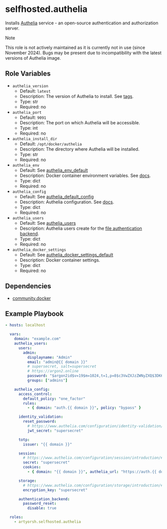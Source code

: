 # selfhosted.authelia

Installs [Authelia](https://www.authelia.com) service - an open-source authentication and authorization server.

> [!NOTE]
> This role is not actively maintained as it is currently not in use (since November 2024).
> Bugs may be present due to incompatibility with the latest versions of Authelia image.

## Role Variables

- `authelia_version`
  - Default: `latest`
  - Description: The version of Authelia to install. See [tags](https://hub.docker.com/r/authelia/authelia/tags).
  - Type: str
  - Required: no
- `authelia_port`
  - Default: `9091`
  - Description: The port on which Authelia will be accessible.
  - Type: int
  - Required: no
- `authelia_install_dir`
  - Default: `/opt/docker/authelia`
  - Description: The directory where Authelia will be installed.
  - Type: str
  - Required: no
- `authelia_env`
  - Default: See [authelia_env_default](./vars/main.yml)
  - Description: Docker container environment variables. See [docs](https://www.authelia.com/configuration/methods/environment/#environment-variables).
  - Type: dict
  - Required: no
- `authelia_config`
  - Default: See [authelia_default_config](./vars/main.yml)
  - Description: Authelia configuration. See [docs](https://www.authelia.com/integration/prologue/get-started/#configuration).
  - Type: dict
  - Required: no
- `authelia_users`
  - Default: See [authelia_users](./defaults/main.yml)
  - Description: Authelia users create for the [file authentication backend](https://www.authelia.com/configuration/first-factor/introduction/). 
  - Type: dict
  - Required: no
- `authelia_docker_settings`
  - Default: See [authelia_docker_settings_default](./vars/main.yml)
  - Description: Docker container settings.
  - Type: dict
  - Required: no

## Dependencies

- [community.docker](https://docs.ansible.com/ansible/latest/collections/community/docker/index.html)

## Example Playbook

```yaml
- hosts: localhost

  vars:
    domain: "example.com"
    authelia_users:
      users:
        admin:
          displayname: "Admin"
          email: "admin@{{ domain }}"
          # supersecret, salt=supersecret
          # https://argon2.online
          password: "$argon2id$v=19$m=1024,t=1,p=8$c3VwZXJzZWNyZXQ$3DK6bsCIIa3MWorb4zatsQ"
          groups: ["admins"]

    authelia_config:
      access_control:
        default_policy: "one_factor"
        rules:
          - { domain: "auth.{{ domain }}", policy: "bypass" }

      identity_validation:
        reset_password:
          # https://www.authelia.com/configuration/identity-validation/reset-password/#jwt_secret
          jwt_secret: "supersecret"

      totp:
        issuer: "{{ domain }}"

      session:
        # https://www.authelia.com/configuration/session/introduction/#secret
        secret: "supersecret"
        cookies:
          - { domain: "{{ domain }}", authelia_url: "https://auth.{{ domain }}" }

      storage:
        # https://www.authelia.com/configuration/storage/introduction/#encryption_key
        encryption_key: "supersecret"

      authentication_backend:
        password_reset:
          disable: true

  roles:
    - artyorsh.selfhosted.authelia
``` 